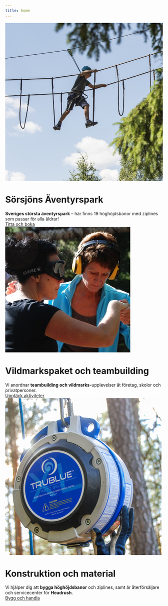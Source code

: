 ```yaml
---
title: home
---
```

<html lang="en">

<div id="maincontainer">
<div class="mainsection">
    <div>
    <a href="/sorsjon"><img src="/images/boyclimb.jpg" class="mainpic"> </a>
    </div>
    <div class="maintext">
    <h1>Sörsjöns Äventyrspark</h1>
    <strong>Sveriges största äventyrspark</strong> – här finns 19 höghöjdsbanor med ziplines som passar för alla åldrar!
    </div>
    <div class="buttondiv"> <a href="/sorsjon" class="button">Titta och boka</a></div>
</div>

<div class="mainsection">
    <div>
    <a href="/aktiviteter"><img src="/images/blinddov.jpg" class="mainpic"> </a>
    </div>
    <div class="maintext">
    <h1>Vildmarkspaket och teambuilding</h1>
Vi anordnar <strong>teambuilding och vildmarks</strong>-upplevelser åt företag, skolor och privatpersoner.  </div>
<div class="buttondiv"> <a href="/aktiviteter" class="button">Upptäck aktiviteter</a></div>
</div>

<div class="mainsection">
    <div>
    <a href="/aktiviteter"><img src="/images/trublufront.jpg" class="mainpic"> </a>
    </div>
    <div class="maintext">
    <h1>Konstruktion och material</h1>
    Vi hjälper dig att <strong>bygga höghöjdsbanor</strong> och ziplines, samt är återförsäljare och servicecenter för <strong>Headrush</strong>. 
    </div>
    <div class="buttondiv"><a href="/konstruktionbutik" class="button">Bygg och handla</a></div>
</div>

